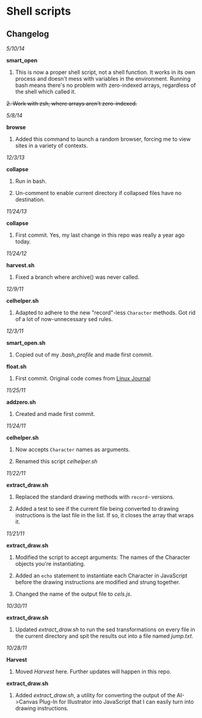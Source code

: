 Shell scripts
=============

Changelog
---------

*5/10/14*

**smart_open**

1. This is now a proper shell script, not a shell function. It works in its own process and doesn't mess with variables in the environment. Running bash means there's no problem with zero-indexed arrays, regardless of the shell which called it.

~~2. Work with zsh, where arrays aren't zero-indexed.~~



*5/8/14*

**browse**

1. Added this command to launch a random browser, forcing me to view sites in a variety of contexts.



*12/3/13*

**collapse**

1. Run in bash.

2. Un-comment to enable current directory if collapsed files have no destination.



*11/24/13*

**collapse**

1. First commit. Yes, my last change in this repo was really a year ago today.



*11/24/12*

**harvest.sh**

1. Fixed a branch where archive() was never called. 



*12/9/11*

**celhelper.sh**

1. Adapted to adhere to the new "record"-less `Character` methods. Got rid of a lot of now-unnecessary sed rules. 



*12/3/11*

**smart_open.sh**

1. Copied out of my *.bash_profile* and made first commit.

**float.sh**

1. First commit. Original code comes from [Linux Journal][1]

[1]: http://www.linuxjournal.com/content/floating-point-math-bash "Floating Point Math in Bash"



*11/25/11*

**addzero.sh**

1. Created and made first commit.



*11/24/11* 

**celhelper.sh**

1. Now accepts `Character` names as arguments.

2. Renamed this script *celhelper.sh*



*11/22/11* 

**extract_draw.sh**

1. Replaced the standard drawing methods with `record`- versions.

2. Added a test to see if the current file being converted to drawing instructions is the last file in the list. If so, it closes the array that wraps it.



*11/21/11* 

**extract_draw.sh**

1. Modified the script to accept arguments: The names of the Character objects you're instantiating.

2. Added an `echo` statement to instantiate each Character in JavaScript before the drawing instructions are modified and strung together.

3. Changed the name of the output file to *cels.js*.



*10/30/11*

**extract_draw.sh**

1. Updated *extract_draw.sh* to run the sed transformations on every file in the current directory and spit the results out into a file named *jump.txt*.



*10/28/11*

**Harvest**

1. Moved *Harvest* here. Further updates will happen in this repo.


**extract_draw.sh**

1. Added *extract_draw.sh*, a utility for converting the output of the AI->Canvas Plug-In for Illustrator into JavaScript that I can easily turn into drawing instructions.
